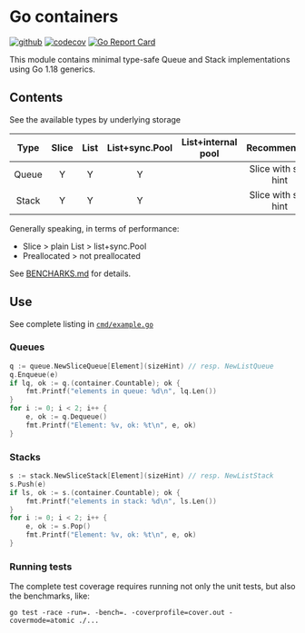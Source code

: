 # Go containers
[![github](https://github.com/fgm/container/actions/workflows/workflow.yml/badge.svg)](https://github.com/fgm/container/actions/workflows/workflow.yml)
[![codecov](https://codecov.io/gh/fgm/container/branch/main/graph/badge.svg?token=8YYX1B720M)](https://codecov.io/gh/fgm/container)
[![Go Report Card](https://goreportcard.com/badge/github.com/fgm/container)](https://goreportcard.com/report/github.com/fgm/container)

This module contains minimal type-safe Queue and Stack implementations using
Go 1.18 generics.


## Contents

See the available types by underlying storage 

| Type  | Slice | List | List+sync.Pool | List+internal pool |     Recommended      |
|:-----:|:-----:|:----:|:--------------:|:------------------:|:--------------------:|
| Queue |   Y   |  Y   |       Y        |                    | Slice with size hint |
| Stack |   Y   |  Y   |       Y        |                    | Slice with size hint |

Generally speaking, in terms of performance: 

- Slice > plain List > list+sync.Pool
- Preallocated > not preallocated

See [BENCHARKS.md](BENCHMARKS.md) for details.

## Use

See complete listing in [`cmd/example.go`](cmd/example.go)

### Queues

```go
q := queue.NewSliceQueue[Element](sizeHint) // resp. NewListQueue
q.Enqueue(e)
if lq, ok := q.(container.Countable); ok {
    fmt.Printf("elements in queue: %d\n", lq.Len())
}
for i := 0; i < 2; i++ {
    e, ok := q.Dequeue()
    fmt.Printf("Element: %v, ok: %t\n", e, ok)
}
```

### Stacks

```go
s := stack.NewSliceStack[Element](sizeHint) // resp. NewListStack
s.Push(e)
if ls, ok := s.(container.Countable); ok {
    fmt.Printf("elements in stack: %d\n", ls.Len())
}
for i := 0; i < 2; i++ {
    e, ok := s.Pop()
    fmt.Printf("Element: %v, ok: %t\n", e, ok)
}
```

### Running tests

The complete test coverage requires running not only the unit tests, but also
the benchmarks, like:
```
go test -race -run=. -bench=. -coverprofile=cover.out -covermode=atomic ./...
```
